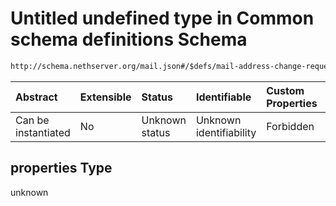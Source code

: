 # Untitled undefined type in Common schema definitions Schema

```txt
http://schema.nethserver.org/mail.json#/$defs/mail-address-change-request/oneOf/2/allOf/0/properties
```



| Abstract            | Extensible | Status         | Identifiable            | Custom Properties | Additional Properties | Access Restrictions | Defined In                                      |
| :------------------ | :--------- | :------------- | :---------------------- | :---------------- | :-------------------- | :------------------ | :---------------------------------------------- |
| Can be instantiated | No         | Unknown status | Unknown identifiability | Forbidden         | Allowed               | none                | [mail.json\*](mail.json "open original schema") |

## properties Type

unknown
